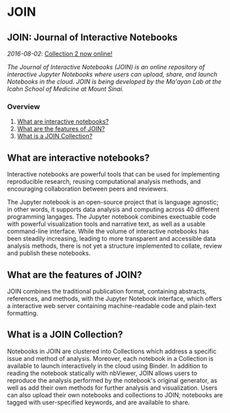 # JOIN
## JOIN: Journal of Interactive Notebooks 
*2016-08-02*: </i>[Collection 2 now online!](https://amp.pharm.mssm.edu/join)</br>

*The Journal of Interactive Notebooks (JOIN) is an online repository of interactive Jupyter Notebooks where users can upload, share, and launch Notebooks in the cloud. JOIN is being developed by the Ma'ayan Lab at the Icahn School of Medicine at Mount Sinai.*
 
### Overview
1. [What are interactive notebooks?](#what-are-interactive-notebooks)
2. [What are the features of JOIN?](#what-are-the-features-of-join)
3. [What is a JOIN Collection?](#what-is-a-join-collection)
 
## What are interactive notebooks?
Interactive notebooks are powerful tools that can be used for implementing reproducible research, reusing computational analysis methods, and encouraging collaboration between peers and reviewers. 

The Jupyter notebook is an open-source project that is language agnostic; in other words, it supports data analysis and computing across 40 different programming langages. The Jupyter notebook combines exectuable code with powerful visualization tools and narrative text, as well as a usable command-line interface.  While the volume of interactive notebooks has been steadily increasing, leading to more transparent and accessible data analysis methods, there is not yet a structure implemented to collate, review and publish these notebooks. 

## What are the features of JOIN?
JOIN combines the traditional publication format, containing abstracts, references, and methods, with the Jupyter Notebook interface, which offers a interactive web server containing machine-readable code and plain-text formatting. 

## What is a JOIN Collection?
Notebooks in JOIN are clustered into Collections which address a specific issue and method of analysis. Moreover, each notebook in a Collection is available to launch interactively in the cloud using Binder. In addition to reading the notebook statically with nbViewer, JOIN allows users to reproduce the analysis performed by the notebook's original generator, as well as add their own methods for further analysis and visualization. Users can also upload their own notebooks and collections to JOIN; notebooks are tagged with user-specified keywords, and are available to share. 
